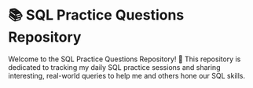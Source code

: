 # 📚 SQL Practice Questions Repository
Welcome to the SQL Practice Questions Repository! 🚀 This repository is dedicated to tracking my daily SQL practice sessions and sharing interesting, real-world queries to help me and others hone our SQL skills.
